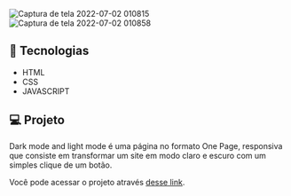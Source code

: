 ![Captura de tela 2022-07-02 010815](https://user-images.githubusercontent.com/94997593/176985968-2c662ae8-c13c-48ac-86df-df355f428701.jpg)
![Captura de tela 2022-07-02 010858](https://user-images.githubusercontent.com/94997593/176985970-8b327050-7a04-4dbe-a7c8-c25297c2b1fd.jpg)


## 🚀 Tecnologias
- HTML
- CSS
- JAVASCRIPT


## 💻 Projeto
Dark mode and light mode é uma página no formato One Page, responsiva que consiste em transformar um site em modo claro e escuro com um simples clique de um botão.

Você pode acessar o projeto através [desse link](https://dark-mode-and-light-mode.vercel.app/).
